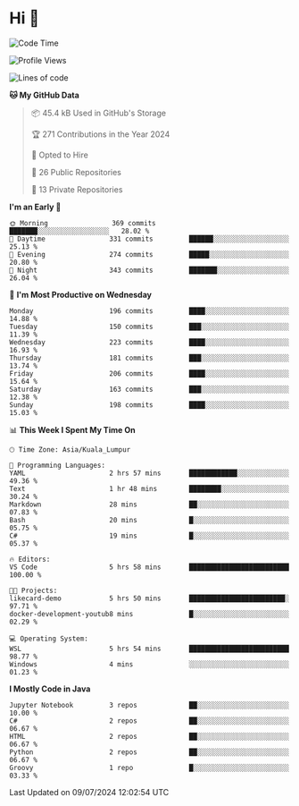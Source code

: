 <h1>Hi 👋</h1>

<!--START_SECTION:waka-->
![Code Time](http://img.shields.io/badge/Code%20Time-563%20hrs%2035%20mins-blue)

![Profile Views](http://img.shields.io/badge/Profile%20Views-19-blue)

![Lines of code](https://img.shields.io/badge/From%20Hello%20World%20I%27ve%20Written-1.2%20million%20lines%20of%20code-blue)

**🐱 My GitHub Data** 

> 📦 45.4 kB Used in GitHub's Storage 
 > 
> 🏆 271 Contributions in the Year 2024
 > 
> 💼 Opted to Hire
 > 
> 📜 26 Public Repositories 
 > 
> 🔑 13 Private Repositories 
 > 
**I'm an Early 🐤** 

```text
🌞 Morning                369 commits         ███████░░░░░░░░░░░░░░░░░░   28.02 % 
🌆 Daytime                331 commits         ██████░░░░░░░░░░░░░░░░░░░   25.13 % 
🌃 Evening                274 commits         █████░░░░░░░░░░░░░░░░░░░░   20.80 % 
🌙 Night                  343 commits         ███████░░░░░░░░░░░░░░░░░░   26.04 % 
```
📅 **I'm Most Productive on Wednesday** 

```text
Monday                   196 commits         ████░░░░░░░░░░░░░░░░░░░░░   14.88 % 
Tuesday                  150 commits         ███░░░░░░░░░░░░░░░░░░░░░░   11.39 % 
Wednesday                223 commits         ████░░░░░░░░░░░░░░░░░░░░░   16.93 % 
Thursday                 181 commits         ███░░░░░░░░░░░░░░░░░░░░░░   13.74 % 
Friday                   206 commits         ████░░░░░░░░░░░░░░░░░░░░░   15.64 % 
Saturday                 163 commits         ███░░░░░░░░░░░░░░░░░░░░░░   12.38 % 
Sunday                   198 commits         ████░░░░░░░░░░░░░░░░░░░░░   15.03 % 
```


📊 **This Week I Spent My Time On** 

```text
🕑︎ Time Zone: Asia/Kuala_Lumpur

💬 Programming Languages: 
YAML                     2 hrs 57 mins       ████████████░░░░░░░░░░░░░   49.36 % 
Text                     1 hr 48 mins        ████████░░░░░░░░░░░░░░░░░   30.24 % 
Markdown                 28 mins             ██░░░░░░░░░░░░░░░░░░░░░░░   07.83 % 
Bash                     20 mins             █░░░░░░░░░░░░░░░░░░░░░░░░   05.75 % 
C#                       19 mins             █░░░░░░░░░░░░░░░░░░░░░░░░   05.37 % 

🔥 Editors: 
VS Code                  5 hrs 58 mins       █████████████████████████   100.00 % 

🐱‍💻 Projects: 
likecard-demo            5 hrs 50 mins       ████████████████████████░   97.71 % 
docker-development-youtub8 mins              █░░░░░░░░░░░░░░░░░░░░░░░░   02.29 % 

💻 Operating System: 
WSL                      5 hrs 54 mins       █████████████████████████   98.77 % 
Windows                  4 mins              ░░░░░░░░░░░░░░░░░░░░░░░░░   01.23 % 
```

**I Mostly Code in Java** 

```text
Jupyter Notebook         3 repos             ██░░░░░░░░░░░░░░░░░░░░░░░   10.00 % 
C#                       2 repos             ██░░░░░░░░░░░░░░░░░░░░░░░   06.67 % 
HTML                     2 repos             ██░░░░░░░░░░░░░░░░░░░░░░░   06.67 % 
Python                   2 repos             ██░░░░░░░░░░░░░░░░░░░░░░░   06.67 % 
Groovy                   1 repo              █░░░░░░░░░░░░░░░░░░░░░░░░   03.33 % 
```




 Last Updated on 09/07/2024 12:02:54 UTC
<!--END_SECTION:waka-->
